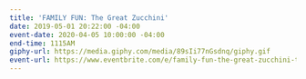 ```yaml
---
title: 'FAMILY FUN: The Great Zucchini'
date: 2019-05-01 20:22:00 -04:00
event-date: 2020-04-05 10:00:00 -04:00
end-time: 1115AM
giphy-url: https://media.giphy.com/media/89sIi77nGsdnq/giphy.gif
event-url: https://www.eventbrite.com/e/family-fun-the-great-zucchini-tickets-98133970347
---
```


